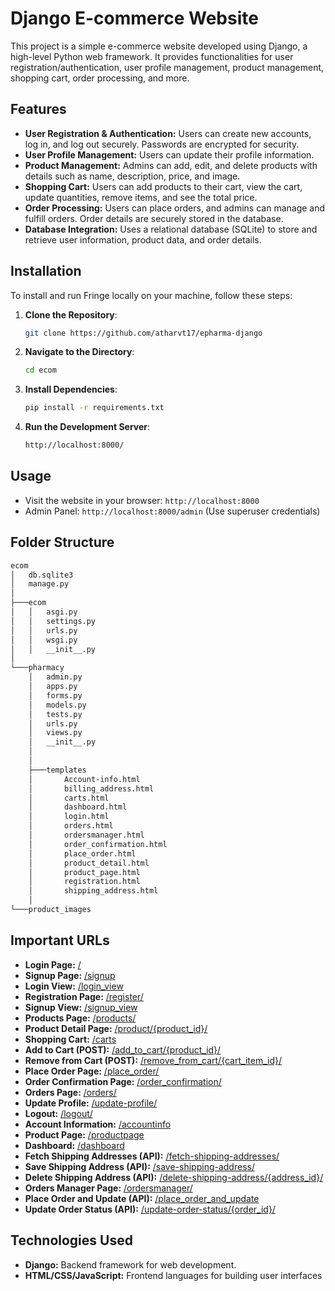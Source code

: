# Django E-commerce Website

This project is a simple e-commerce website developed using Django, a high-level Python web framework. It provides functionalities for user registration/authentication, user profile management, product management, shopping cart, order processing, and more.

## Features

- **User Registration & Authentication:** Users can create new accounts, log in, and log out securely. Passwords are encrypted for security.
- **User Profile Management:** Users can update their profile information.
- **Product Management:** Admins can add, edit, and delete products with details such as name, description, price, and image.
- **Shopping Cart:** Users can add products to their cart, view the cart, update quantities, remove items, and see the total price.
- **Order Processing:** Users can place orders, and admins can manage and fulfill orders. Order details are securely stored in the database.
- **Database Integration:** Uses a relational database (SQLite) to store and retrieve user information, product data, and order details.


## Installation

To install and run Fringe locally on your machine, follow these steps:

1. **Clone the Repository**:
   ```bash
   git clone https://github.com/atharvt17/epharma-django
   ```
2. **Navigate to the Directory**:
   ```bash
   cd ecom
   ```
3. **Install Dependencies**:
   ```bash
   pip install -r requirements.txt
   ```
4. **Run the Development Server**:
   ```bash
   http://localhost:8000/
   ```

## Usage

- Visit the website in your browser: `http://localhost:8000`
- Admin Panel: `http://localhost:8000/admin` (Use superuser credentials)

## Folder Structure
```bash
ecom
│   db.sqlite3
│   manage.py
│
├───ecom
│   │   asgi.py
│   │   settings.py
│   │   urls.py
│   │   wsgi.py
│   │   __init__.py
│  
└───pharmacy
    │   admin.py
    │   apps.py
    │   forms.py
    │   models.py
    │   tests.py
    │   urls.py
    │   views.py
    │   __init__.py
    │
    │
    ├───templates
    │       Account-info.html
    │       billing_address.html
    │       carts.html
    │       dashboard.html
    │       login.html
    │       orders.html
    │       ordersmanager.html
    │       order_confirmation.html
    │       place_order.html
    │       product_detail.html
    │       product_page.html
    │       registration.html
    │       shipping_address.html
    │
└───product_images
```

## Important URLs

- **Login Page:** [/](/)
- **Signup Page:** [/signup](/signup)
- **Login View:** [/login_view](/login_view)
- **Registration Page:** [/register/](/register/)
- **Signup View:** [/signup_view](/signup_view)
- **Products Page:** [/products/](/products/)
- **Product Detail Page:** [/product/{product_id}/](/product/{product_id}/)
- **Shopping Cart:** [/carts](/carts)
- **Add to Cart (POST):** [/add_to_cart/{product_id}/](/add_to_cart/{product_id}/)
- **Remove from Cart (POST):** [/remove_from_cart/{cart_item_id}/](/remove_from_cart/{cart_item_id}/)
- **Place Order Page:** [/place_order/](/place_order/)
- **Order Confirmation Page:** [/order_confirmation/](/order_confirmation/)
- **Orders Page:** [/orders/](/orders/)
- **Update Profile:** [/update-profile/](/update-profile/)
- **Logout:** [/logout/](/logout/)
- **Account Information:** [/accountinfo](/accountinfo)
- **Product Page:** [/productpage](/productpage)
- **Dashboard:** [/dashboard](/dashboard)
- **Fetch Shipping Addresses (API):** [/fetch-shipping-addresses/](/fetch-shipping-addresses/)
- **Save Shipping Address (API):** [/save-shipping-address/](/save-shipping-address/)
- **Delete Shipping Address (API):** [/delete-shipping-address/{address_id}/](/delete-shipping-address/{address_id}/)
- **Orders Manager Page:** [/ordersmanager/](/ordersmanager/)
- **Place Order and Update (API):** [/place_order_and_update](/place_order_and_update)
- **Update Order Status (API):** [/update-order-status/{order_id}/](/update-order-status/{order_id}/)


## Technologies Used

- **Django:** Backend framework for web development.
- **HTML/CSS/JavaScript:** Frontend languages for building user interfaces
